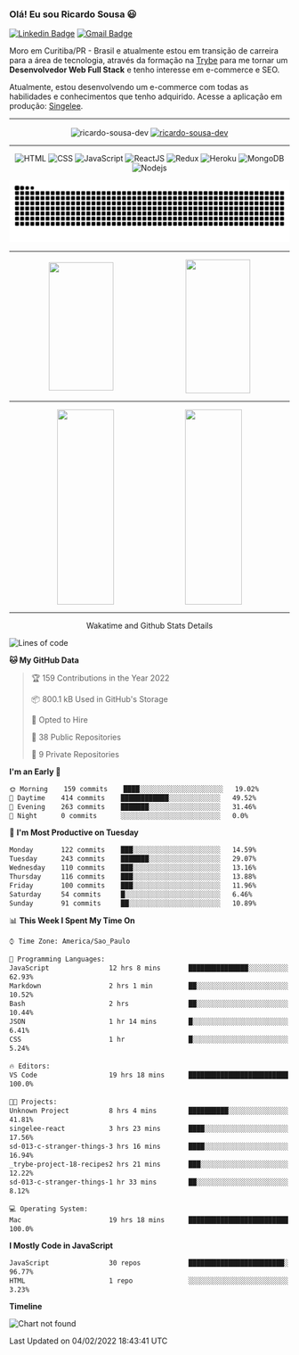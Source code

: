### Olá! Eu sou Ricardo Sousa :smiley:

[![Linkedin Badge](https://img.shields.io/badge/-LinkedIn-0077B5?style=flat-square&logo=Linkedin&logoColor=white&link=https://www.linkedin.com/in/rwmsousa/)](https://www.linkedin.com/in/rwmsousa/) [![Gmail Badge](https://img.shields.io/badge/-Gmail-D14836?style=flat-square&logo=Gmail&logoColor=white&link=mailto:rwmsousa@gmail.com)](mailto:rwmsousa@gmail.com) &nbsp;

Moro em Curitiba/PR - Brasil e atualmente estou em transição de carreira para a área de tecnologia, através da formação na [Trybe](https://www.betrybe.com/) para me tornar um **Desenvolvedor Web Full Stack** e tenho interesse em e-commerce e SEO. 

Atualmente, estou desenvolvendo um e-commerce com todas as habilidades e conhecimentos que tenho adquirido. Acesse a aplicação em produção: <a href="https://www.singelee.com.br">Singelee</a>.


* * *


<div align="center" margin-bottom="40px" width="100%>
  <a href="https://github.com/ricardo-sousa-dev">
  <img align="center" height="160em" width="48%" margin="3px" src="https://github-readme-stats.vercel.app/api?username=ricardo-sousa-dev&show_icons=tru&theme=dracula&include_all_commits=true&count_private=true" alt="ricardo-sousa-dev" />
</a>
<a href="https://github.com/ricardo-sousa-dev">
  <img align="center" height="160em" width="48%" margin="3px" src="https://github-readme-stats.vercel.app/api/top-langs/?username=ricardo-sousa-dev&layout=compact&langs_count=20&theme=dracula" alt="ricardo-sousa-dev" />
</a>


* * *

 <div align="center" margin-bottom="40px" width="100%>                                                                                       
<img alt="Git" src="https://img.shields.io/badge/-Git-F05032?style=flat-square&logo=git&logoColor=white" />
<img alt="HTML" src="https://img.shields.io/badge/-HTML-E34F26?style=flat-square&logo=html5&logoColor=white" />
<img alt="CSS" src="https://img.shields.io/badge/-CSS-1572B6?style=flat-square&logo=css3&logoColor=white" />
<img alt="JavaScript" src="https://img.shields.io/badge/-JavaScript-yellow?style=flat-square&logo=JavaScript&logoColor=white" />
<img alt="ReactJS" src="https://img.shields.io/badge/-React-61DAFB?style=flat-square&logo=React&logoColor=black" />
<img alt="Redux" src="https://img.shields.io/badge/-Redux-764ABC?style=flat-square&logo=Redux&logoColor=white" />
<!--- <img alt="React Testing Library" src="https://img.shields.io/badge/-RTL-61DAFB?style=flat-square&logo=react&logoColor=black" /> -->
<!--- <img alt="Jest" src="https://img.shields.io/badge/-Jest-C21325?style=flat-square&logo=jest&logoColor=white" /> -->
<!--- <img alt="Docker" src="https://img.shields.io/badge/-Docker-46a2f1?style=flat-square&logo=docker&logoColor=white" /> -->
<!--- <img alt="TypeScript" src="https://img.shields.io/badge/-TypeScript-007ACC?style=flat-square&logo=typescript&logoColor=white" /> -->
<img alt="Heroku" src="https://img.shields.io/badge/-Heroku-430098?style=flat-square&logo=heroku&logoColor=white" />
<img alt="MongoDB" src="https://img.shields.io/badge/-MongoDB-13aa52?style=flat-square&logo=mongodb&logoColor=white" />
<img alt="Nodejs" src="https://img.shields.io/badge/-Nodejs-43853d?style=flat-square&logo=Node.js&logoColor=white" />
</div>

![Snake animation](https://github.com/ricardo-sousa-dev/ricardo-sousa-dev/blob/output/github-contribution-grid-snake.svg)
                                                                                                                                  

* * *



<img align="center" height="230em" width="48%" margin="3px" src="https://github-profile-trophy.vercel.app/?username=ricardo-sousa-dev&row=2&column=3&theme=gruvbox"/>


<img align="center" height="240em" width="48%" margin="3px" src="https://github-readme-streak-stats.herokuapp.com/?user=ricardo-sousa-dev&theme=dark"/>



* * *

                                                
<img align="center" height="350em" width="45%" margin="6px" src="https://wakatime.com/share/@ricardosousa/e673d767-3034-4805-b42d-fb10043057cb.svg" />
<img align="center" height="350em" width="45%" margin="6px" src="https://wakatime.com/share/@ricardosousa/4368570b-cd87-4a95-9cd9-b83f7f1fbea0.svg" />


* * *



 <summary>Wakatime and Github Stats Details</summary>
 
 <div align="left" margin-bottom="40px" width="100%>   
  
<!--START_SECTION:waka-->
![Profile Views](http://img.shields.io/badge/Profile%20Views-6-blue)

![Lines of code](https://img.shields.io/badge/From%20Hello%20World%20I%27ve%20Written-9%20Million%20lines%20of%20code-blue)

**🐱 My GitHub Data** 

> 🏆 159 Contributions in the Year 2022
 > 
> 📦 800.1 kB Used in GitHub's Storage 
 > 
> 💼 Opted to Hire
 > 
> 📜 38 Public Repositories 
 > 
> 🔑 9 Private Repositories  
 > 
**I'm an Early 🐤** 

```text
🌞 Morning    159 commits    ████░░░░░░░░░░░░░░░░░░░░░   19.02% 
🌆 Daytime    414 commits    ████████████░░░░░░░░░░░░░   49.52% 
🌃 Evening    263 commits    ███████░░░░░░░░░░░░░░░░░░   31.46% 
🌙 Night      0 commits      ░░░░░░░░░░░░░░░░░░░░░░░░░   0.0%

```
📅 **I'm Most Productive on Tuesday** 

```text
Monday       122 commits    ███░░░░░░░░░░░░░░░░░░░░░░   14.59% 
Tuesday      243 commits    ███████░░░░░░░░░░░░░░░░░░   29.07% 
Wednesday    110 commits    ███░░░░░░░░░░░░░░░░░░░░░░   13.16% 
Thursday     116 commits    ███░░░░░░░░░░░░░░░░░░░░░░   13.88% 
Friday       100 commits    ███░░░░░░░░░░░░░░░░░░░░░░   11.96% 
Saturday     54 commits     █░░░░░░░░░░░░░░░░░░░░░░░░   6.46% 
Sunday       91 commits     ██░░░░░░░░░░░░░░░░░░░░░░░   10.89%

```


📊 **This Week I Spent My Time On** 

```text
⌚︎ Time Zone: America/Sao_Paulo

💬 Programming Languages: 
JavaScript               12 hrs 8 mins       ███████████████░░░░░░░░░░   62.93% 
Markdown                 2 hrs 1 min         ██░░░░░░░░░░░░░░░░░░░░░░░   10.52% 
Bash                     2 hrs               ██░░░░░░░░░░░░░░░░░░░░░░░   10.44% 
JSON                     1 hr 14 mins        █░░░░░░░░░░░░░░░░░░░░░░░░   6.41% 
CSS                      1 hr                █░░░░░░░░░░░░░░░░░░░░░░░░   5.24%

🔥 Editors: 
VS Code                  19 hrs 18 mins      █████████████████████████   100.0%

🐱‍💻 Projects: 
Unknown Project          8 hrs 4 mins        ██████████░░░░░░░░░░░░░░░   41.81% 
singelee-react           3 hrs 23 mins       ████░░░░░░░░░░░░░░░░░░░░░   17.56% 
sd-013-c-stranger-things-3 hrs 16 mins       ████░░░░░░░░░░░░░░░░░░░░░   16.94% 
_trybe-project-18-recipes2 hrs 21 mins       ███░░░░░░░░░░░░░░░░░░░░░░   12.22% 
sd-013-c-stranger-things-1 hr 33 mins        ██░░░░░░░░░░░░░░░░░░░░░░░   8.12%

💻 Operating System: 
Mac                      19 hrs 18 mins      █████████████████████████   100.0%

```

**I Mostly Code in JavaScript** 

```text
JavaScript               30 repos            ████████████████████████░   96.77% 
HTML                     1 repo              ░░░░░░░░░░░░░░░░░░░░░░░░░   3.23%

```


**Timeline**

![Chart not found](https://raw.githubusercontent.com/ricardo-sousa-dev/ricardo-sousa-dev/master/charts/bar_graph.png) 


 Last Updated on 04/02/2022 18:43:41 UTC
<!--END_SECTION:waka-->
              
  </div>



                                                                                                                                                      
</div>
